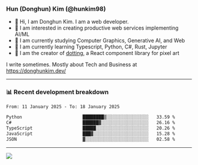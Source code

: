 ### Hun (Donghun) Kim (@hunkim98)

- 👋 Hi, I am Donghun Kim. I am a web developer. 
- 🤔 I am interested in creating productive web services implementing AI/ML
- 🔭 I am currently studying Computer Graphics, Generative AI, and Web 
- 🌱 I am currently learning Typescript, Python, C#, Rust, Jupyter
- 🎨 I am the creator of [dotting](https://github.com/hunkim98/dotting), a React component library for pixel art

I write sometimes. Mostly about Tech and Business at https://donghunkim.dev/

---
### 📊 Recent development breakdown
<!--START_SECTION:waka-->

```txt
From: 11 January 2025 - To: 18 January 2025

Python                       ████████▒░░░░░░░░░░░░░░░░   33.59 %
C#                           ██████▓░░░░░░░░░░░░░░░░░░   26.16 %
TypeScript                   █████░░░░░░░░░░░░░░░░░░░░   20.26 %
JavaScript                   ███▓░░░░░░░░░░░░░░░░░░░░░   15.28 %
JSON                         ▓░░░░░░░░░░░░░░░░░░░░░░░░   02.58 %
```

<!--END_SECTION:waka-->
---

<!-- <div align='center'> -->
  <img align="center" src="https://github-readme-stats.vercel.app/api?username=hunkim98&theme=dark&show_icons=true"/>
<!-- </div> -->
<!--
**hunkim98/hunkim98** is a ✨ _special_ ✨ repository because its `README.md` (this file) appears on your GitHub profile.

Here are some ideas to get you started:

- 🔭 I’m currently working on ...
- 🌱 I’m currently learning ...
- 👯 I’m looking to collaborate on ...
- 🤔 I’m looking for help with ...
- 💬 Ask me about ...
- 📫 How to reach me: ...
- 😄 Pronouns: ...
- ⚡ Fun fact: ...
-->
